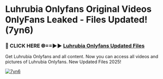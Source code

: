 # Luhrubia Onlyfans Original Videos 0nlyFans Leaked - Files Updated! (7yn6)

<h3>🔴 CLICK HERE 🌐==►► <a href="https://tinyurl.com/ehrbuxhb" rel="nofollow">Luhrubia Onlyfans Updated Files</a></h3>

Get Luhrubia Onlyfans and all content. Now you can access all videos and pictures of Luhrubia Onlyfans. New Updated Files 2025!

[![7yn6](https://i.imgur.com/lVYEuWS.gif)](https://tinyurl.com/ehrbuxhb)
